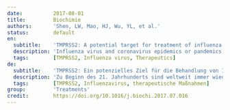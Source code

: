 ```yaml
---
date:          2017-08-01
title:         Biochimie
authors:       'Shen, LW, Mao, HJ, Wu, YL, et al.'
status:        default
en:
  subtitle:    'TMPRSS2: A potential target for treatment of influenza virus and coronavirus infections'
  description: 'Influenza virus and coronavirus epidemics or pandemics have occurred in succession worldwide throughout the early 21st century. These epidemics or pandemics pose a major threat to human health. Here, we outline a critical role of the host cell protease TMPRSS2 in influenza virus and coronavirus infections and highlight an antiviral therapeutic strategy targeting TMPRSS2.'
  tags:        [TMPRSS2, Influenza virus, Therapeutics]
de:
  subtitle:    'TMPRSS2: Ein potenzielles Ziel für die Behandlung von Infektionen mit Influenza- und Coronaviren'
  description: 'Zu Beginn des 21. Jahrhunderts sind weltweit immer wieder Influenza- und Coronavirus-Epidemien oder -Pandemien aufgetreten. Diese Epidemien oder Pandemien stellen eine große Bedrohung für die menschliche Gesundheit dar. Hier wird die kritische Rolle der Wirtszellprotease TMPRSS2 bei Infektionen mit Influenzaviren und Coronaviren beschrieben und eine antivirale therapeutische Strategie vorgestellt, die auf TMPRSS2 abzielt.' 
  tags:        [TMPRSS2, Influenzavirus, therapeutische Maßnahmen]
group:         'Treatments'
credit:        https://doi.org/10.1016/j.biochi.2017.07.016
---
```

